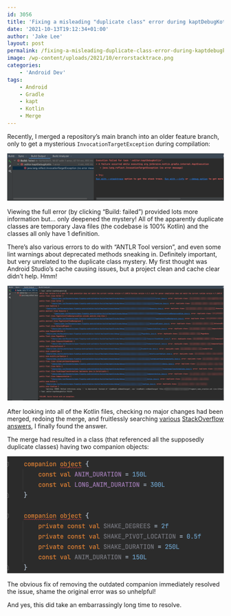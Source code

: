 ```yaml
---
id: 3056
title: 'Fixing a misleading "duplicate class" error during kaptDebugKotlin after merging'
date: '2021-10-13T19:12:34+01:00'
author: 'Jake Lee'
layout: post
permalink: /fixing-a-misleading-duplicate-class-error-during-kaptdebugkotlin-after-merging/
image: /wp-content/uploads/2021/10/errorstacktrace.png
categories:
    - 'Android Dev'
tags:
    - Android
    - Gradle
    - kapt
    - Kotlin
    - Merge
---
```


Recently, I merged a repository’s main branch into an older feature branch, only to get a mysterious `InvocationTargetException` during compilation:  

[![](/wp-content/uploads/2021/10/originalerror.png)](/wp-content/uploads/2021/10/originalerror.png)

Viewing the full error (by clicking “Build: failed”) provided lots more information but… only deepened the mystery! All of the apparently duplicate classes are temporary Java files (the codebase is 100% Kotlin) and the classes all only have 1 definition.

There’s also various errors to do with “ANTLR Tool version”, and even some lint warnings about deprecated methods sneaking in. Definitely important, but very unrelated to the duplicate class mystery. My first thought was Android Studio’s cache causing issues, but a project clean and cache clear didn’t help. Hmm!

[![](/wp-content/uploads/2021/10/3czsRYU.png)](/wp-content/uploads/2021/10/3czsRYU.png)

After looking into all of the Kotlin files, checking no major changes had been merged, redoing the merge, and fruitlessly searching [various](https://stackoverflow.com/q/36990054/608312) [StackOverflow](https://stackoverflow.com/q/56029393/608312) [answers](https://stackoverflow.com/q/56574910/608312), I finally found the answer.

The merge had resulted in a class (that referenced all the supposedly duplicate classes) having two companion objects:

[![](/wp-content/uploads/2021/10/actualissue.png)](/wp-content/uploads/2021/10/actualissue.png)

The obvious fix of removing the outdated companion immediately resolved the issue, shame the original error was so unhelpful!

And yes, this did take an embarrassingly long time to resolve.